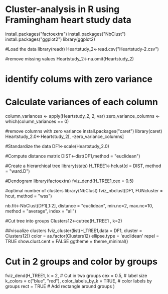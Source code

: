 # Cluster-analysis in R using Framingham heart study data


install.packages("factoextra")
install.packages("NbClust")
install.packages("ggplot2")
library(ggplot2)

#Load the data
library(readr)
Heartstudy_2<-read.csv("Heartstudy-2.csv")

#remove missing values
Heartstudy_2<-na.omit(Heartstudy_2)

# identify colums with zero variance
# Calculate variances of each column
column_variances <- apply(Heartstudy_2, 2, var)
zero_variance_columns <- which(column_variances == 0)

#remove columns with zero variance
install.packages("caret")
library(caret)
Heartstudy_2.0<-Heartstudy_2[, -zero_variance_columns]

#Standardize the data
DF1<-scale(Heartstudy_2.0)

#Compute distance matrix
DIST<-dist(DF1,method = "euclidean")


#Create a hierarchical tree
library(stats)
H_TREE1<-hclust(d = DIST, method = "ward.D")

#Dendogram
library(factoextra)
fviz_dend(H_TREE1,cex = 0.5)

#optimal number of clusters
library(NbClust)
fviz_nbclust(DF1, FUNcluster = hcut, method = "wss")

nb.fit<-NbClust(DF1[,1:2], distance = "euclidean", min.nc=2, max.nc=10, 
                method = "average", index = "all")


#Cut tree into groups
Clusters12<-cutree(H_TREE1 , k=2)


##visualize clusters
fviz_cluster(list(H_TREE1,data = DF1, cluster = Clusters12))
              color = as.factor(Clusters12)
              ellipse.type = 'euclidean'
              repel = TRUE 
              show.clust.cent = FALSE
              ggtheme = theme_minimal()  



# Cut in 2 groups and color by groups
fviz_dend(H_TREE1, k = 2, # Cut in two groups
          cex = 0.5, # label size
          k_colors = c("blue", "red"),
          color_labels_by_k = TRUE, # color labels by groups
          rect = TRUE # Add rectangle around groups
)



